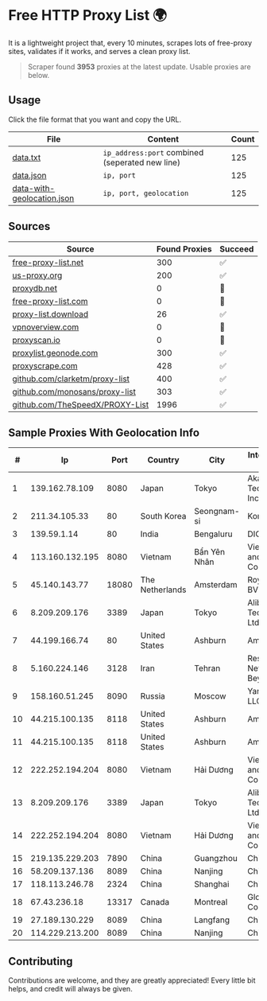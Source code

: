 
# Free HTTP Proxy List 🌍

It is a lightweight project that, every 10 minutes, scrapes lots of free-proxy sites, validates if it works, and serves a clean proxy list.


> Scraper found **3953** proxies at the latest update. Usable proxies are below.

## Usage

Click the file format that you want and copy the URL.


|File|Content|Count|
|----|-------|-----|
|[data.txt](https://raw.githubusercontent.com/themiralay/Proxy-List-World/master/data.txt)|`ip_address:port` combined (seperated new line)|125|
|[data.json](https://raw.githubusercontent.com/themiralay/Proxy-List-World/master/data.json)|`ip, port`|125|
|[data-with-geolocation.json](https://raw.githubusercontent.com/themiralay/Proxy-List-World/master/data-with-geolocation.json)|`ip, port, geolocation`|125|

## Sources

|Source|Found Proxies|Succeed|
|------|-------------|-------|
|[free-proxy-list.net](https://free-proxy-list.net)|300|✅|
|[us-proxy.org](https://www.us-proxy.org)|200|✅|
|[proxydb.net](http://proxydb.net)|0|🚫|
|[free-proxy-list.com](https://free-proxy-list.com/?page=&port=&type%5B%5D=http&type%5B%5D=https&up_time=0&search=Search)|0|🚫|
|[proxy-list.download](https://www.proxy-list.download/HTTP)|26|✅|
|[vpnoverview.com](https://vpnoverview.com/privacy/anonymous-browsing/free-proxy-servers)|0|🚫|
|[proxyscan.io](https://www.proxyscan.io)|0|🚫|
|[proxylist.geonode.com](https://proxylist.geonode.com/api/proxy-list?limit=300&page=1&sort_by=lastChecked&sort_type=desc&protocols=http,https)|300|✅|
|[proxyscrape.com](https://api.proxyscrape.com/v2/?request=displayproxies&protocol=http&timeout=10000&country=all&ssl=all&anonymity=all)|428|✅|
|[github.com/clarketm/proxy-list](https://raw.githubusercontent.com/clarketm/proxy-list/master/proxy-list-raw.txt)|400|✅|
|[github.com/monosans/proxy-list](https://raw.githubusercontent.com/monosans/proxy-list/main/proxies/http.txt)|303|✅|
|[github.com/TheSpeedX/PROXY-List](https://raw.githubusercontent.com/TheSpeedX/PROXY-List/master/http.txt)|1996|✅|


## Sample Proxies With Geolocation Info

|#|Ip|Port|Country|City|Internet Service Provider|
|-|--|----|-------|----|-------------------------|
|1|139.162.78.109|8080|Japan|Tokyo|Akamai Technologies, Inc.|
|2|211.34.105.33|80|South Korea|Seongnam-si|Korea Telecom|
|3|139.59.1.14|80|India|Bengaluru|DIGITALOCEAN|
|4|113.160.132.195|8080|Vietnam|Bẩn Yên Nhân|VietNam Post and Telecom Corporation|
|5|45.140.143.77|18080|The Netherlands|Amsterdam|RoyaleHosting BV|
|6|8.209.209.176|3389|Japan|Tokyo|Alibaba (US) Technology Co., Ltd.|
|7|44.199.166.74|80|United States|Ashburn|Amazon.com|
|8|5.160.224.146|3128|Iran|Tehran|Respina Networks & Beyond PJSC|
|9|158.160.51.245|8090|Russia|Moscow|Yandex.Cloud LLC|
|10|44.215.100.135|8118|United States|Ashburn|Amazon.com|
|11|44.215.100.135|8118|United States|Ashburn|Amazon.com|
|12|222.252.194.204|8080|Vietnam|Hải Dương|VietNam Post and Telecom Corporation|
|13|8.209.209.176|3389|Japan|Tokyo|Alibaba (US) Technology Co., Ltd.|
|14|222.252.194.204|8080|Vietnam|Hải Dương|VietNam Post and Telecom Corporation|
|15|219.135.229.203|7890|China|Guangzhou|Chinanet|
|16|58.209.137.136|8089|China|Nanjing|China Telecom|
|17|118.113.246.78|2324|China|Shanghai|Chinanet|
|18|67.43.236.18|13317|Canada|Montreal|GloboTech Communications|
|19|27.189.130.229|8089|China|Langfang|Chinanet|
|20|114.229.213.200|8089|China|Nanjing|Chinanet|



## Contributing

Contributions are welcome, and they are greatly appreciated! Every
little bit helps, and credit will always be given.


